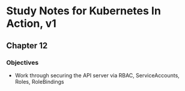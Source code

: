 # Study Notes for Kubernetes In Action, v1
## Chapter 12

### Objectives
- Work through securing the API server via RBAC, ServiceAccounts, Roles, RoleBindings

